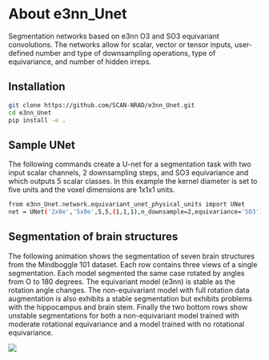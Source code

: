 # About e3nn_Unet

Segmentation networks based on e3nn O3 and SO3 equivariant convolutions.
The networks allow for scalar, vector or tensor inputs, user-defined number and 
type of downsampling operations, type of equivariance, and number of hidden
irreps.

## Installation

```bash
git clone https://github.com/SCAN-NRAD/e3nn_Unet.git
cd e3nn_Unet
pip install -e .
```

## Sample UNet

The following commands create a U-net for a segmentation task with two 
input scalar channels, 2 downsampling steps, and SO3 equivariance
and which outputs 5 scalar classes. In this example the kernel diameter 
is set to five units and the voxel dimensions are 1x1x1 units.

```bash
from e3nn_Unet.network.equivariant_unet_physical_units import UNet
net = UNet('2x0e','5x0e',5,5,(1,1,1),n_downsample=2,equivariance='SO3')
```

## Segmentation of brain structures

The following animation shows the segmentation of seven brain structures 
from the Mindboggle 101 dataset. Each row contains three views of a single segmentation.
Each model segmented the same case rotated by angles from O to 180 degrees.
The equivariant model (e3nn) is stable as the rotation angle changes. The non-equivariant
model with full rotation data augmentation is also exhibits a stable segmentation but exhibits
problems with the hippocampus and brain stem. Finally the two bottom rows show unstable segmentations
for both a non-equivariant model trained with moderate rotational equivariance and a model trained with
no rotational equivariance.

![](https://github.com/SCAN-NRAD/e3nn_Unet/blob/main/comparison.gif?raw=true) 
